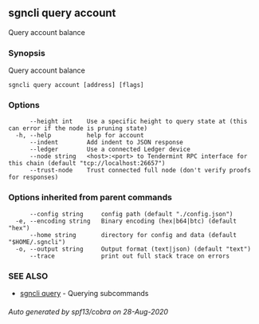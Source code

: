 ## sgncli query account

Query account balance

### Synopsis

Query account balance

```
sgncli query account [address] [flags]
```

### Options

```
      --height int    Use a specific height to query state at (this can error if the node is pruning state)
  -h, --help          help for account
      --indent        Add indent to JSON response
      --ledger        Use a connected Ledger device
      --node string   <host>:<port> to Tendermint RPC interface for this chain (default "tcp://localhost:26657")
      --trust-node    Trust connected full node (don't verify proofs for responses)
```

### Options inherited from parent commands

```
      --config string     config path (default "./config.json")
  -e, --encoding string   Binary encoding (hex|b64|btc) (default "hex")
      --home string       directory for config and data (default "$HOME/.sgncli")
  -o, --output string     Output format (text|json) (default "text")
      --trace             print out full stack trace on errors
```

### SEE ALSO

* [sgncli query](sgncli_query.md)	 - Querying subcommands

###### Auto generated by spf13/cobra on 28-Aug-2020
